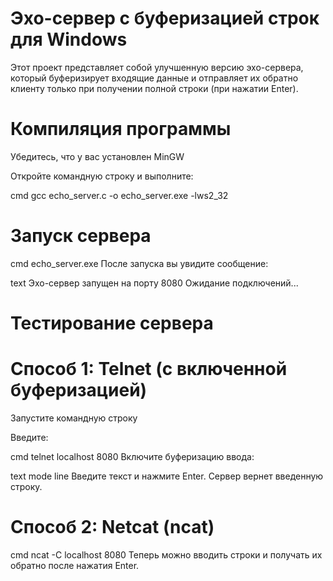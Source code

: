 # Эхо-сервер с буферизацией строк для Windows
Этот проект представляет собой улучшенную версию эхо-сервера, который буферизирует входящие данные и отправляет их обратно клиенту только при получении полной строки (при нажатии Enter).

# Компиляция программы
Убедитесь, что у вас установлен MinGW

Откройте командную строку и выполните:

cmd
gcc echo_server.c -o echo_server.exe -lws2_32

# Запуск сервера
cmd
echo_server.exe
После запуска вы увидите сообщение:

text
Эхо-сервер запущен на порту 8080
Ожидание подключений...

# Тестирование сервера
# Способ 1: Telnet (с включенной буферизацией)
Запустите командную строку

Введите:

cmd
telnet localhost 8080
Включите буферизацию ввода:

text
mode line
Введите текст и нажмите Enter. Сервер вернет введенную строку.

# Способ 2: Netcat (ncat)
cmd
ncat -C localhost 8080
Теперь можно вводить строки и получать их обратно после нажатия Enter.

